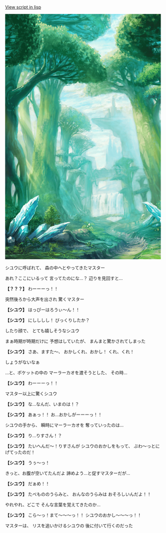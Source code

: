 [View script in lisp](../scripts/20195201.txt)

![forest.png](../images/backgrounds/forest.png)

シユウに呼ばれて、
森の中へとやってきたマスター

あれ？ここにいるって
言ってたのにな…？
辺りを見回すと…

**【？？？】**
わーーーっ！！

突然後ろから大声を出され
驚くマスター

**【シユウ】**
はっぴーはろうぃ～ん！！

**【シユウ】**
にしししし！
びっくりしたか？

したり顔で、
とても嬉しそうなシユウ

まぁ時期が時期だけに
予想はしていたが、
まんまと驚かされてしまった

**【シユウ】**
さあ、ますた～、
おかしくれ、おかし！
くれ、くれ！

しょうがないなぁ

…と、ポケットの中の
マーラーカオを渡そうとした、
その時…

**【シユウ】**
わーーーっ！！

マスター以上に驚くシユウ

**【シユウ】**
な…なんだ、いまのは！？

**【シユウ】**
あぁっ！！
お…おかしがーーーっ！！

シユウの手から、
瞬時にマーラーカオを
奪っていったのは…

**【シユウ】**
り…りすさん！？

**【シユウ】**
たいへんだ～！りすさんが
シユウのおかしをもって、
ぶわ～っとにげてったのだ！

**【シユウ】**
うぅ～っ！

きっと、お腹が空いてたんだよ
諦めよう…と促すマスターだが…

**【シユウ】**
だぁめ！！

**【シユウ】**
たべもののうらみと、
おんなのうらみは
おそろしいんだよ！！

やれやれ、どこで
そんな言葉を覚えてきたのか…

**【シユウ】**
こら～っ！まて～～～っ！！
シユウのおかし～～～っ！！

マスターは、
リスを追いかけるシユウの
後に付いて行くのだった